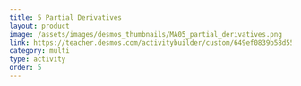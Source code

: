 ```yaml
---
title: 5 Partial Derivatives
layout: product
image: /assets/images/desmos_thumbnails/MA05_partial_derivatives.png
link: https://teacher.desmos.com/activitybuilder/custom/649ef0839b58d552272da4f5?collections=649eec72f2170f472fb8c791
category: multi
type: activity
order: 5
---
```

